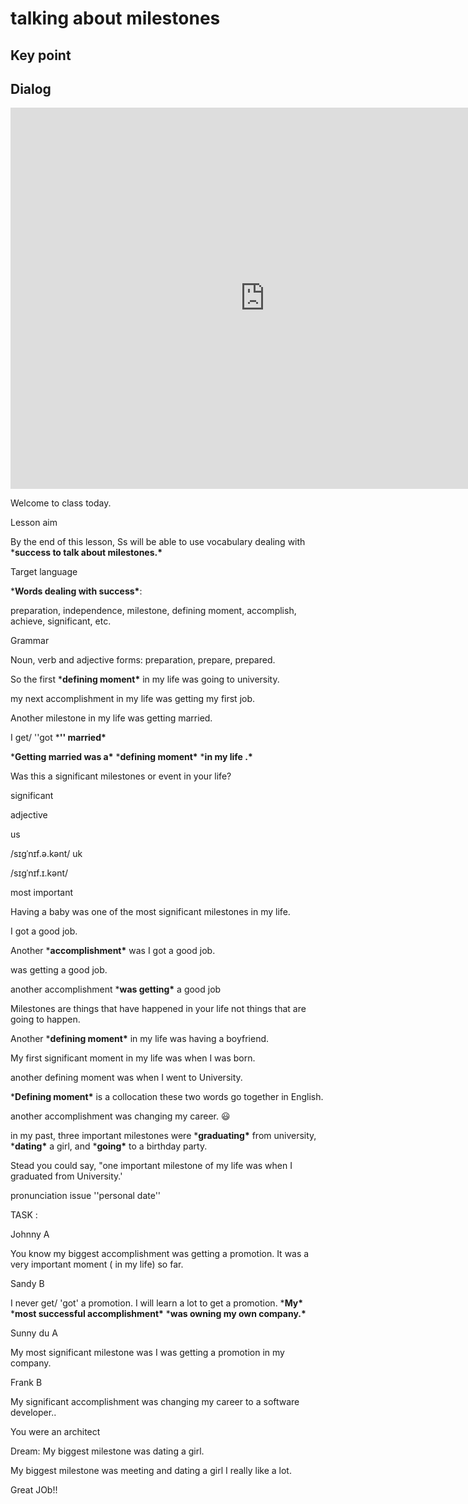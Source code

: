 # talking about milestones

## Key point





## Dialog

<iframe name="easyXDM_default2800_provider" id="easyXDM_default2800_provider" src="https://cns.ef-cdn.com/Juno/EvcContent/12/16/Talking_about_milestones/index.html?api_v=0.0.13&amp;accessKey=00aa2470-d8af-4a73-b4f1-30caed423707&amp;attendanceToken=3fddfad4-0477-4154-ad4c-8a4d75de0d00&amp;xdm_e=https%3A%2F%2Fevc.ef.com.cn&amp;xdm_c=default2800&amp;xdm_p=1" frameborder="0" style="box-sizing: border-box; width: 813px; height: 609.75px;"></iframe>

Welcome to class today.



Lesson aim



By the end of this lesson, Ss will be able to use vocabulary dealing with ***success to talk about milestones.\***



Target language



***Words dealing with success\***:

 preparation, independence, milestone, defining moment, accomplish, achieve, significant, etc.



Grammar



Noun, verb and adjective forms: preparation, prepare, prepared.



So the first ***defining moment\*** in my life was going to university.



my next accomplishment in my life was getting my first job.



Another milestone in my life was getting married.



I get/ ''got ***'' married\*** 



***Getting married was a\*** ***defining moment\*** ***in my life .\***

Was this a significant milestones or event in your life?



significant

adjective

us

/sɪɡˈnɪf.ə.kənt/ uk

/sɪɡˈnɪf.ɪ.kənt/



most important



Having a baby was one of the most significant milestones in my life.



I got a good job.



Another ***accomplishment\*** was I got a good job.



 was getting a good job.



another accomplishment  ***was getting\*** a good job 



Milestones are things that have happened in your life not things that are going to happen.





Another ***defining moment\*** in my life was having a boyfriend.





My first significant moment in my life was when I was born.



another defining moment was when I went to University.





***Defining moment\*** is a collocation these two words go together in English.



another accomplishment was changing my career.  😃





 in my past,  three important  milestones were  ***graduating\*** from university, ***dating\*** a  girl, and ***going\*** to a birthday  party. 





Stead you could say, "one important milestone of my life was when I graduated from University.'





pronunciation issue  ''personal date''  







TASK :



Johnny A

You know my biggest accomplishment was  getting a promotion.  It was a very important moment ( in my life) so far.



Sandy B



I never get/ 'got'   a promotion.  I will learn a lot to get a promotion.     ***My\*** ***most successful accomplishment\*** ***was owning my own company.\***







Sunny du  A



My most  significant  milestone was I was getting a promotion in my company.





Frank    B



My significant accomplishment was changing my career to a software  developer..

You were an architect









Dream:    My biggest milestone was dating a girl.



My biggest milestone was meeting and dating a girl I really like a lot.  



Great JOb!!  